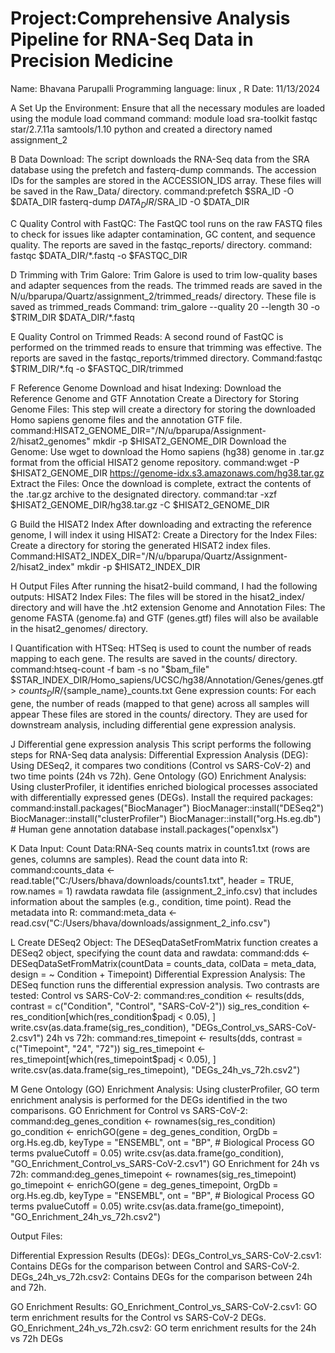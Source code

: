 # Project:Comprehensive Analysis Pipeline for RNA-Seq Data in Precision Medicine
Name: Bhavana Parupalli
Programming language: linux , R
Date: 11/13/2024

A
Set Up the Environment: Ensure that all the necessary modules are loaded using the module load command
command: module load sra-toolkit fastqc star/2.7.11a samtools/1.10 python
and created a directory named assignment_2

B
Data Download:
The script downloads the RNA-Seq data from the SRA database using the prefetch and fasterq-dump commands.
The accession IDs for the samples are stored in the ACCESSION_IDS array.
These files will be saved in the Raw_Data/ directory.
command:prefetch $SRA_ID -O $DATA_DIR
fasterq-dump $DATA_DIR/$SRA_ID -O $DATA_DIR

C
Quality Control with FastQC:
The FastQC tool runs on the raw FASTQ files to check for issues like adapter contamination, GC content, and sequence quality.
The reports are saved in the fastqc_reports/ directory.
command: fastqc $DATA_DIR/*.fastq -o $FASTQC_DIR

D
Trimming with Trim Galore:
Trim Galore is used to trim low-quality bases and adapter sequences from the reads.
The trimmed reads are saved in the N/u/bparupa/Quartz/assignment_2/trimmed_reads/ directory.
These file is saved as trimmed_reads
Command: trim_galore --quality 20 --length 30 -o $TRIM_DIR $DATA_DIR/*.fastq

E
Quality Control on Trimmed Reads:
A second round of FastQC is performed on the trimmed reads to ensure that trimming was effective.
The reports are saved in the fastqc_reports/trimmed directory.
Command:fastqc $TRIM_DIR/*.fq -o $FASTQC_DIR/trimmed

F
Reference Genome Download and hisat Indexing:
Download the Reference Genome and GTF Annotation
Create a Directory for Storing Genome Files: This step will create a directory for storing the downloaded Homo sapiens genome files and the annotation GTF file.
command:HISAT2_GENOME_DIR="/N/u/bparupa/Assignment-2/hisat2_genomes"
mkdir -p $HISAT2_GENOME_DIR
Download the Genome: Use wget to download the Homo sapiens (hg38) genome in .tar.gz format from the official HISAT2 genome repository.
command:wget -P $HISAT2_GENOME_DIR https://genome-idx.s3.amazonaws.com/hg38.tar.gz
Extract the Files: Once the download is complete, extract the contents of the .tar.gz archive to the designated directory.
command:tar -xzf $HISAT2_GENOME_DIR/hg38.tar.gz -C $HISAT2_GENOME_DIR

G
Build the HISAT2 Index
After downloading and extracting the reference genome, I will index it using HISAT2:
Create a Directory for the Index Files: Create a directory for storing the generated HISAT2 index files.
Command:HISAT2_INDEX_DIR="/N/u/bparupa/Quartz/Assignment-2/hisat2_index"
mkdir -p $HISAT2_INDEX_DIR

H
Output Files
After running the hisat2-build command, I had the following outputs:
HISAT2 Index Files: The files will be stored in the hisat2_index/ directory and will have the .ht2 extension 
Genome and Annotation Files: The genome FASTA (genome.fa) and GTF (genes.gtf) files will also be  available in the hisat2_genomes/ directory.

I
Quantification with HTSeq:
HTSeq is used to count the number of reads mapping to each gene.
The results are saved in the counts/ directory.
command:htseq-count -f bam -s no "$bam_file" $STAR_INDEX_DIR/Homo_sapiens/UCSC/hg38/Annotation/Genes/genes.gtf > $counts_DIR/${sample_name}_counts.txt
 Gene expression counts: For each gene, the number of reads (mapped to that gene) across all samples will appear
These files are stored in the counts/ directory. They are used for downstream analysis, including differential gene expression analysis.

J
Differential gene expression analysis
This script performs the following steps for RNA-Seq data analysis:
Differential Expression Analysis (DEG): Using DESeq2, it compares two conditions (Control vs SARS-CoV-2) and two time points (24h vs 72h).
Gene Ontology (GO) Enrichment Analysis: Using clusterProfiler, it identifies enriched biological processes associated with differentially expressed genes (DEGs).
Install the required packages:
command:install.packages("BiocManager")
BiocManager::install("DESeq2")
BiocManager::install("clusterProfiler")
BiocManager::install("org.Hs.eg.db")  # Human gene annotation database
install.packages("openxlsx")

K
Data Input:
Count Data:RNA-Seq counts matrix in counts1.txt (rows are genes, columns are samples).
           Read the count data into R:
  command:counts_data <- read.table("C:/Users/bhava/downloads/counts1.txt", header = TRUE, row.names = 1)
rawdata 
rawdata file (assignment_2_info.csv) that includes information about the samples (e.g., condition, time point).
    Read the metadata into R:
command:meta_data <- read.csv("C:/Users/bhava/downloads/assignment_2_info.csv")

L
Create DESeq2 Object: The DESeqDataSetFromMatrix function creates a DESeq2 object, specifying the count data and rawdata:
command:dds <- DESeqDataSetFromMatrix(countData = counts_data, 
                              colData = meta_data, 
                              design = ~ Condition + Timepoint)
Differential Expression Analysis: The DESeq function runs the differential expression analysis. Two contrasts are tested:
Control vs SARS-CoV-2:
command:res_condition <- results(dds, contrast = c("Condition", "Control", "SARS-CoV-2"))
sig_res_condition <- res_condition[which(res_condition$padj < 0.05), ]
write.csv(as.data.frame(sig_res_condition), "DEGs_Control_vs_SARS-CoV-2.csv1")
24h vs 72h:
command:res_timepoint <- results(dds, contrast = c("Timepoint", "24", "72"))
sig_res_timepoint <- res_timepoint[which(res_timepoint$padj < 0.05), ]
write.csv(as.data.frame(sig_res_timepoint), "DEGs_24h_vs_72h.csv2")

M
Gene Ontology (GO) Enrichment Analysis: Using clusterProfiler, GO term enrichment analysis is performed for the DEGs identified in the two comparisons.
GO Enrichment for Control vs SARS-CoV-2:
command:deg_genes_condition <- rownames(sig_res_condition)
go_condition <- enrichGO(gene = deg_genes_condition,
                         OrgDb = org.Hs.eg.db,
                         keyType = "ENSEMBL", 
                         ont = "BP",  # Biological Process GO terms
                         pvalueCutoff = 0.05)
write.csv(as.data.frame(go_condition), "GO_Enrichment_Control_vs_SARS-CoV-2.csv1")
GO Enrichment for 24h vs 72h:
command:deg_genes_timepoint <- rownames(sig_res_timepoint)
go_timepoint <- enrichGO(gene = deg_genes_timepoint,
                         OrgDb = org.Hs.eg.db,
                         keyType = "ENSEMBL", 
                         ont = "BP",  # Biological Process GO terms
                         pvalueCutoff = 0.05)
write.csv(as.data.frame(go_timepoint), "GO_Enrichment_24h_vs_72h.csv2")

Output Files:

  Differential Expression Results (DEGs):
        DEGs_Control_vs_SARS-CoV-2.csv1: Contains DEGs for the comparison between Control and SARS-CoV-2.
        DEGs_24h_vs_72h.csv2: Contains DEGs for the comparison between 24h and 72h.

  GO Enrichment Results:
        GO_Enrichment_Control_vs_SARS-CoV-2.csv1: GO term enrichment results for the Control vs SARS-CoV-2 DEGs.
        GO_Enrichment_24h_vs_72h.csv2: GO term enrichment results for the 24h vs 72h DEGs

